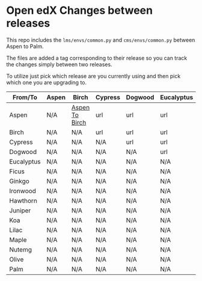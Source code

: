 # Open edX Changes between releases

This repo includes the `lms/envs/common.py` and `cms/envs/common.py` between Aspen to Palm.

The files are added a tag corresponding to their release so you can track the changes simply between two releases.

To utilize just pick which release are you currently using and then pick which one you are upgrading to.


| From/To | Aspen | Birch | Cypress | Dogwood | Eucalyptus| Ficus| Ginkgo | Ironwood | Hawthorn | Juniper| Koa| Lilac | Maple | Nutmeg | Olive | Palm| 
|-------- | ------- |------- |------- |------- |------- |------- |------- |------- |------- |------- |------- |------- |------- |------- |------- |------- |
| Aspen | N/A  | [Aspen To Birch](https://github.com/ghassanmas/openedx-releases-diffs/compare/aspen...birch) | url | url |  url | url | url | url | url | url | url | url | url |  url |  url |  url | 
| Birch |  N/A  | N/A | url | url |  url | url | url | url | url | url | url | url | url |  url |  url |  url | 
| Cypress | N/A  | N/A | N/A | url |  url | url | url | url | url | url | url | url | url |  url |  url |  url | 
Dogwood | N/A  | N/A | N/A | N/A |  url | url | url | url | url | url | url | url | url |  url |  url |  url |
Eucalyptus | N/A  | N/A | N/A | N/A |  N/A | url | url | url | url | url | url | url | url |  url |  url |  url |
Ficus | N/A  | N/A | N/A | N/A |  N/A | N/A | url | url | url | url | url | url | url |  url |  url |  url |
Ginkgo | N/A  | N/A | N/A | N/A |  N/A | N/A | N/A | url | url | url | url | url | url |  url |  url |  url | 
Ironwood | N/A  | N/A | N/A | N/A |  N/A | N/A | N/A | N/A | url | url | url | url | url |  url |  url |  url |
Hawthorn | N/A | N/A | N/A | N/A |  N/A | N/A | N/A | N/A | N/A | url | url | url | url |  url |  url |  url |
Juniper | N/A | N/A | N/A | N/A |  N/A | N/A | N/A | N/A | N/A | N/A | url | url | url |  url |  url |  url |
Koa | N/A | N/A | N/A | N/A |  N/A | N/A | N/A | N/A | N/A | N/A | N/A | url | url |  url |  url |  url | 
Lilac | N/A | N/A | N/A | N/A |  N/A | N/A | N/A | N/A | N/A | N/A | N/A | N/A | url |  url |  url |  url | 
Maple | N/A | N/A | N/A | N/A |  N/A | N/A | N/A | N/A | N/A | N/A | N/A | N/A | N/A |  url |  url |  url | 
Nutemg | N/A | N/A | N/A | N/A |  N/A | N/A | N/A | N/A | N/A | N/A | N/A | N/A | N/A |  N/A |  url |  url | 
Olive | N/A | N/A | N/A | N/A |  N/A | N/A | N/A | N/A | N/A | N/A | N/A | N/A | N/A |  N/A |  N/A |  url |
Palm | N/A | N/A | N/A | N/A |  N/A | N/A | N/A | N/A | N/A | N/A | N/A | N/A | N/A |  N/A |  N/A |  N/A | 